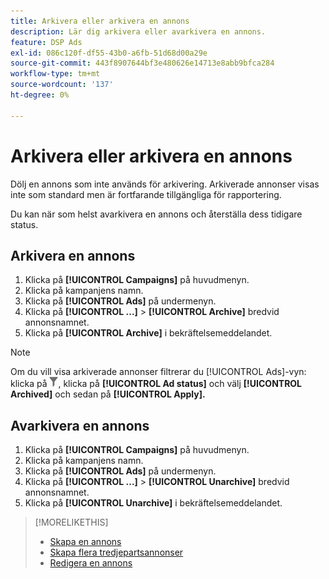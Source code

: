 ```yaml
---
title: Arkivera eller arkivera en annons
description: Lär dig arkivera eller avarkivera en annons.
feature: DSP Ads
exl-id: 086c120f-df55-43b0-a6fb-51d68d00a29e
source-git-commit: 443f8907644bf3e480626e14713e8abb9bfca284
workflow-type: tm+mt
source-wordcount: '137'
ht-degree: 0%

---
```


# Arkivera eller arkivera en annons

Dölj en annons som inte används för arkivering. Arkiverade annonser visas inte som standard men är fortfarande tillgängliga för rapportering.

Du kan när som helst avarkivera en annons och återställa dess tidigare status.

## Arkivera en annons

1. Klicka på **[!UICONTROL Campaigns]** på huvudmenyn.
1. Klicka på kampanjens namn.
1. Klicka på **[!UICONTROL Ads]** på undermenyn.
1. Klicka på **[!UICONTROL ...]** > **[!UICONTROL Archive]** bredvid annonsnamnet.
1. Klicka på **[!UICONTROL Archive]** i bekräftelsemeddelandet.

>[!NOTE]
>
>Om du vill visa arkiverade annonser filtrerar du [!UICONTROL Ads]-vyn: klicka på ![[!UICONTROL Filter] button](/help/dsp/assets/filter.png), klicka på **[!UICONTROL Ad status]** och välj **[!UICONTROL Archived]** och sedan på **[!UICONTROL Apply].**

## Avarkivera en annons

1. Klicka på **[!UICONTROL Campaigns]** på huvudmenyn.
1. Klicka på kampanjens namn.
1. Klicka på **[!UICONTROL Ads]** på undermenyn.
1. Klicka på **[!UICONTROL ...]** > **[!UICONTROL Unarchive]** bredvid annonsnamnet.
1. Klicka på **[!UICONTROL Unarchive]** i bekräftelsemeddelandet.

>[!MORELIKETHIS]
>
>* [Skapa en annons](ad-create.md)
>* [Skapa flera tredjepartsannonser](ad-create-multiple.md)
>* [Redigera en annons](ad-edit.md)
